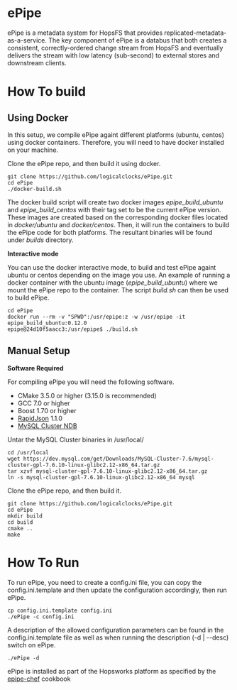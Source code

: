 # ePipe

ePipe is a metadata system for HopsFS that provides replicated-metadata-as-a-service. The key component of ePipe is a databus that both creates a consistent, correctly-ordered change stream from HopsFS and eventually delivers the stream with low latency (sub-second) to external stores and downstream clients. 


How To build
============

Using Docker
------------

In this setup, we compile ePipe againt different platforms (ubuntu, centos) using docker containers. Therefore, you will need to have docker installed on your machine.

Clone the ePipe repo, and then build it using docker.
```
git clone https://github.com/logicalclocks/ePipe.git
cd ePipe
./docker-build.sh
```

The docker build script will create two docker images _epipe_build_ubuntu_ and _epipe_build_centos_ with their tag set to be the current ePipe version. These images are created based on the corresponding docker files located in _docker/ubuntu_ and _docker/centos_.
Then, it will run the containers to build the ePipe code for both platforms. The resultant binaries will be found under _builds_ directory.

**Interactive mode**

You can use the docker interactive mode, to build and test ePipe againt ubuntu or centos depending on the image you use.
An example of running a docker container with the ubuntu image (_epipe_build_ubuntu_) where we mount the ePipe repo to the container. The script _build.sh_ can then be used to build ePipe. 

```
cd ePipe
docker run --rm -v "SPWD":/usr/epipe:z -w /usr/epipe -it epipe_build_ubuntu:0.12.0 
epipe@24d10f5aacc3:/usr/epipe$ ./build.sh
```

Manual Setup
------------
**Software Required**

For compiling ePipe you will need the following software.

* CMake 3.5.0 or higher (3.15.0 is recommended)
* GCC 7.0 or higher
* Boost 1.70 or higher 
* [RapidJson](http://rapidjson.org/) 1.1.0
* [MySQL Cluster NDB](https://dev.mysql.com/downloads/cluster/)

Untar the MySQL Cluster binaries in /usr/local/
```
cd /usr/local
wget https://dev.mysql.com/get/Downloads/MySQL-Cluster-7.6/mysql-cluster-gpl-7.6.10-linux-glibc2.12-x86_64.tar.gz
tar xzvf mysql-cluster-gpl-7.6.10-linux-glibc2.12-x86_64.tar.gz
ln -s mysql-cluster-gpl-7.6.10-linux-glibc2.12-x86_64 mysql
```

Clone the ePipe repo, and then build it.
```
git clone https://github.com/logicalclocks/ePipe.git
cd ePipe
mkdir build
cd build
cmake ..
make
```

How To Run
============

To run ePipe, you need to create a config.ini file, you can copy the config.ini.template and then update the configuration accordingly, then run ePipe.

```
cp config.ini.template config.ini
./ePipe -c config.ini
```

A description of the allowed configuration parameters can be found in the config.ini.template file as well as when running the description (-d | --desc) switch on ePipe.
```
./ePipe -d
```

ePipe is installed as part of the Hopsworks platform as specified by the [epipe-chef](https://github.com/logicalclocks/epipe-chef) cookbook
